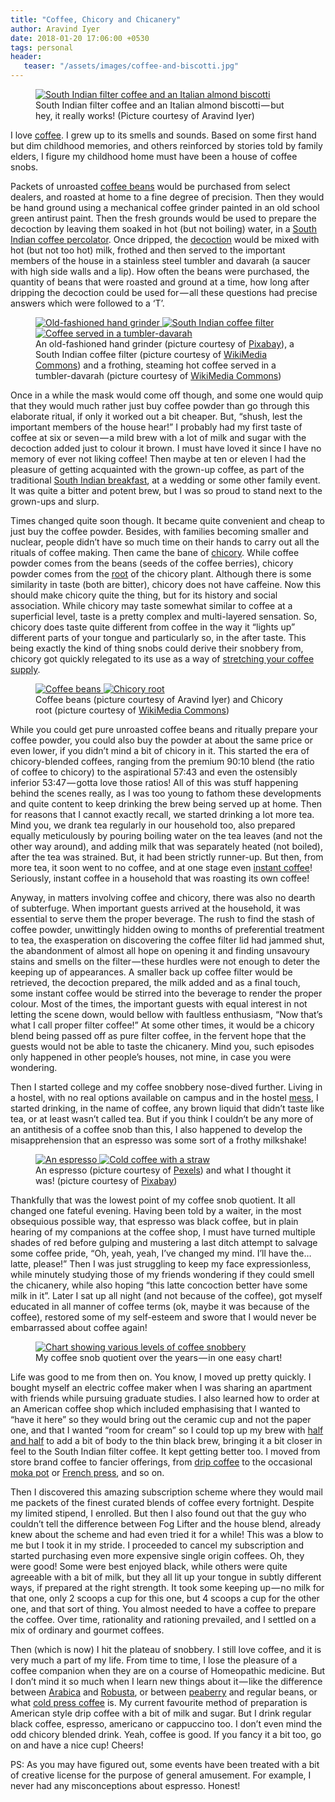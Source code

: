 ```yaml
---
title: "Coffee, Chicory and Chicanery"
author: Aravind Iyer
date: 2018-01-20 17:06:00 +0530
tags: personal
header:
   teaser: "/assets/images/coffee-and-biscotti.jpg"
---
```

<figure>
   <a href="/assets/images/coffee-and-biscotti.jpg">
      <img src="/assets/images/coffee-and-biscotti.jpg" alt="South Indian filter coffee and an Italian almond biscotti">
   </a>
   <figcaption>South Indian filter coffee and an Italian almond biscotti — but hey, it really works! (Picture courtesy of Aravind Iyer)</figcaption>
</figure>

I love [coffee](https://en.wikipedia.org/wiki/Coffee). I grew up to its smells and sounds. Based on some first hand but dim childhood memories, and others reinforced by stories told by family elders, I figure my childhood home must have been a house of coffee snobs.

Packets of unroasted [coffee beans](https://en.wikipedia.org/wiki/Coffee_bean) would be purchased from select dealers, and roasted at home to a fine degree of precision. Then they would be hand ground using a mechanical coffee grinder painted in an old school green antirust paint. Then the fresh grounds would be used to prepare the decoction by leaving them soaked in hot (but not boiling) water, in a [South Indian coffee percolator](https://en.wikipedia.org/wiki/Indian_filter_coffee). Once dripped, the [decoction](https://en.wikipedia.org/wiki/Decoction) would be mixed with hot (but not too hot) milk, frothed and then served to the important members of the house in a stainless steel tumbler and davarah (a saucer with high side walls and a lip). How often the beans were purchased, the quantity of beans that were roasted and ground at a time, how long after dripping the decoction could be used for — all these questions had precise answers which were followed to a ‘T’.

<figure class="third">
   <a href="/assets/images/coffee-744157.jpg">
      <img src="/assets/images/coffee-744157.jpg" alt="Old-fashioned hand grinder">
   </a>
   <a href="/assets/images/Disassembled_South_Indian_coffee_filter.jpg">
      <img src="/assets/images/Disassembled_South_Indian_coffee_filter.jpg" alt="South Indian coffee filter">
   </a>
   <a href="/assets/images/Filter_coffee_South_Indian_style.jpg">
      <img src="/assets/images/Filter_coffee_South_Indian_style.jpg" alt="Coffee served in a tumbler-davarah">
   </a>
   <figcaption>An old-fashioned hand grinder (picture courtesy of <a href="https://pixabay.com">Pixabay</a>), a South Indian coffee filter (picture courtesy of <a href="https://commons.wikimedia.org/wiki/Main_Page">WikiMedia Commons</a>) and a frothing, steaming hot coffee served in a tumbler-davarah (picture courtesy of <a href="https://commons.wikimedia.org/wiki/Main_Page">WikiMedia Commons</a>)</figcaption>
</figure>

Once in a while the mask would come off though, and some one would quip that they would much rather just buy coffee powder than go through this elaborate ritual, if only it worked out a bit cheaper. But, “shush, lest the important members of the house hear!” I probably had my first taste of coffee at six or seven — a mild brew with a lot of milk and sugar with the decoction added just to colour it brown. I must have loved it since I have no memory of ever not liking coffee! Then maybe at ten or eleven I had the pleasure of getting acquainted with the grown-up coffee, as part of the traditional [South Indian breakfast](https://en.wikipedia.org/wiki/Breakfast#India), at a wedding or some other family event. It was quite a bitter and potent brew, but I was so proud to stand next to the grown-ups and slurp.

Times changed quite soon though. It became quite convenient and cheap to just buy the coffee powder. Besides, with families becoming smaller and nuclear, people didn’t have so much time on their hands to carry out all the rituals of coffee making. Then came the bane of [chicory](https://en.wikipedia.org/wiki/Chicory). While coffee powder comes from the beans (seeds of the coffee berries), chicory powder comes from the [root](https://en.wikipedia.org/wiki/Chicory#Root_chicory) of the chicory plant. Although there is some similarity in taste (both are bitter), chicory does not have caffeine. Now this should make chicory quite the thing, but for its history and social association. While chicory may taste somewhat similar to coffee at a superficial level, taste is a pretty complex and multi-layered sensation. So, chicory does taste quite different from coffee in the way it “lights up” different parts of your tongue and particularly so, in the after taste. This being exactly the kind of thing snobs could derive their snobbery from, chicory got quickly relegated to its use as a way of [stretching your coffee supply](http://www.huffingtonpost.in/entry/this-is-what-chicory-is-and-why-it-sometimes-shows-up-in-coffee_us_55918228e4b081449b4c95ff).

<figure class="half">
   <a href="/assets/images/coffee-beans-drying.jpg">
      <img src= "/assets/images/coffee-beans-drying.jpg" alt="Coffee beans">
   </a>
   <a href="/assets/images/Witlof_en_wortel.jpg">
      <img src="/assets/images/Witlof_en_wortel.jpg" alt="Chicory root">
   </a>
   <figcaption>Coffee beans (picture courtesy of Aravind Iyer) and Chicory root (picture courtesy of <a href="https://commons.wikimedia.org/wiki/Main_Page">WikiMedia Commons</a>)</figcaption>
</figure>

While you could get pure unroasted coffee beans and ritually prepare your coffee powder, you could also buy the powder at about the same price or even lower, if you didn’t mind a bit of chicory in it. This started the era of chicory-blended coffees, ranging from the premium 90:10 blend (the ratio of coffee to chicory) to the aspirational 57:43 and even the ostensibly inferior 53:47 — gotta love those ratios! All of this was stuff happening behind the scenes really, as I was too young to fathom these developments and quite content to keep drinking the brew being served up at home. Then for reasons that I cannot exactly recall, we started drinking a lot more tea. Mind you, we drank tea regularly in our household too, also prepared equally meticulously by pouring boiling water on the tea leaves (and not the other way around), and adding milk that was separately heated (not boiled), after the tea was strained. But, it had been strictly runner-up. But then, from more tea, it soon went to no coffee, and at one stage even [instant coffee](https://en.wikipedia.org/wiki/Instant_coffee)! Seriously, instant coffee in a household that was roasting its own coffee!

Anyway, in matters involving coffee and chicory, there was also no dearth of subterfuge. When important guests arrived at the household, it was essential to serve them the proper beverage. The rush to find the stash of coffee powder, unwittingly hidden owing to months of preferential treatment to tea, the exasperation on discovering the coffee filter lid had jammed shut, the abandonment of almost all hope on opening it and finding unsavoury stains and smells on the filter — these hurdles were not enough to deter the keeping up of appearances. A smaller back up coffee filter would be retrieved, the decoction prepared, the milk added and as a final touch, some instant coffee would be stirred into the beverage to render the proper colour. Most of the times, the important guests with equal interest in not letting the scene down, would bellow with faultless enthusiasm, “Now that’s what I call proper filter coffee!” At some other times, it would be a chicory blend being passed off as pure filter coffee, in the fervent hope that the guests would not be able to taste the chicanery. Mind you, such episodes only happened in other people’s houses, not mine, in case you were wondering.

Then I started college and my coffee snobbery nose-dived further. Living in a hostel, with no real options available on campus and in the hostel [mess](https://en.wikipedia.org/wiki/Mess), I started drinking, in the name of coffee, any brown liquid that didn’t taste like tea, or at least wasn’t called tea. But if you think I couldn’t be any more of an antithesis of a coffee snob than this, I also happened to develop the misapprehension that an espresso was some sort of a frothy milkshake!

<figure class="half">
   <a href="/assets/images/pexels-photo-685527.jpg">
      <img src="/assets/images/pexels-photo-685527.jpg" alt="An espresso">
   </a>
   <a href="/assets/images/coffee-540653.jpg">
      <img src="/assets/images/coffee-540653.jpg" alt="Cold coffee with a straw">
   </a>
   <figcaption>An espresso (picture courtesy of <a href="https://pexels.com">Pexels</a>) and what I thought it was! (picture courtesy of <a href="https://pixabay.com">Pixabay</a>)</figcaption>
</figure>

Thankfully that was the lowest point of my coffee snob quotient. It all changed one fateful evening. Having been told by a waiter, in the most obsequious possible way, that espresso was black coffee, but in plain hearing of my companions at the coffee shop, I must have turned multiple shades of red before gulping and mustering a last ditch attempt to salvage some coffee pride, “Oh, yeah, yeah, I’ve changed my mind. I’ll have the… latte, please!” Then I was just struggling to keep my face expressionless, while minutely studying those of my friends wondering if they could smell the chicanery, while also hoping “this latte concoction better have some milk in it”. Later I sat up all night (and not because of the coffee), got myself educated in all manner of coffee terms (ok, maybe it was because of the coffee), restored some of my self-esteem and swore that I would never be embarrassed about coffee again!

<figure>
   <a href="/assets/images/coffee-snobbery-chart.jpg">
      <img src="/assets/images/coffee-snobbery-chart.jpg" alt="Chart showing various levels of coffee snobbery">
   </a>
   <figcaption>My coffee snob quotient over the years — in one easy chart!</figcaption>
</figure>

Life was good to me from then on. You know, I moved up pretty quickly. I bought myself an electric coffee maker when I was sharing an apartment with friends while pursuing graduate studies. I also learned how to order at an American coffee shop which included emphasising that I wanted to “have it here” so they would bring out the ceramic cup and not the paper one, and that I wanted “room for cream” so I could top up my brew with [half and half](https://en.wikipedia.org/wiki/Half_and_half#Dairy_product) to add a bit of body to the thin black brew, bringing it a bit closer in feel to the South Indian filter coffee. It kept getting better too. I moved from store brand coffee to fancier offerings, from [drip coffee](https://en.wikipedia.org/wiki/Brewed_coffee) to the occasional [moka pot](https://en.wikipedia.org/wiki/Moka_pot) or [French press](https://en.wikipedia.org/wiki/French_press), and so on.

Then I discovered this amazing subscription scheme where they would mail me packets of the finest curated blends of coffee every fortnight. Despite my limited stipend, I enrolled. But then I also found out that the guy who couldn’t tell the difference between Fog Lifter and the house blend, already knew about the scheme and had even tried it for a while! This was a blow to me but I took it in my stride. I proceeded to cancel my subscription and started purchasing even more expensive single origin coffees. Oh, they were good! Some were best enjoyed black, while others were quite agreeable with a bit of milk, but they all lit up your tongue in subtly different ways, if prepared at the right strength. It took some keeping up — no milk for that one, only 2 scoops a cup for this one, but 4 scoops a cup for the other one, and that sort of thing. You almost needed to have a coffee to prepare the coffee. Over time, rationality and rationing prevailed, and I settled on a mix of ordinary and gourmet coffees.

Then (which is now) I hit the plateau of snobbery. I still love coffee, and it is very much a part of my life. From time to time, I lose the pleasure of a coffee companion when they are on a course of Homeopathic medicine. But I don’t mind it so much when I learn new things about it — like the difference between [Arabica](https://en.wikipedia.org/wiki/Coffea_arabica) and [Robusta](https://en.wikipedia.org/wiki/Robusta_coffee), or between [peaberry](https://en.wikipedia.org/wiki/Peaberry) and regular beans, or what [cold press coffee](https://en.wikipedia.org/wiki/List_of_coffee_drinks#Cold_brew) is. My current favourite method of preparation is American style drip coffee with a bit of milk and sugar. But I drink regular black coffee, espresso, americano or cappuccino too. I don’t even mind the odd chicory blended drink. Yeah, coffee is good. If you fancy it a bit too, go on and have a nice cup! Cheers!

PS: As you may have figured out, some events have been treated with a bit of creative license for the purpose of general amusement. For example, I never had any misconceptions about espresso. Honest!

